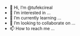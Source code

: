- 👋 Hi, I’m @tufekcireal
- 👀 I’m interested in ...
- 🌱 I’m currently learning ...
- 💞️ I’m looking to collaborate on ...
- 📫 How to reach me ...

<!---
tufekcireal/tufekcireal is a ✨ special ✨ repository because its `README.md` (this file) appears on your GitHub profile.
You can click the Preview link to take a look at your changes.
--->
